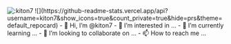 <img src="https://count.getloli.com/get/@:kiton7" alt=":kiton7" />
![](https://github-readme-stats.vercel.app/api?username=kiton7&show_icons=true&count_private=true&hide=prs&theme=default_repocard)
- 👋 Hi, I’m @kiton7
- 👀 I’m interested in ...
- 🌱 I’m currently learning ...
- 💞️ I’m looking to collaborate on ...
- 📫 How to reach me ...

<!---
kiton7/kiton7 is a ✨ special ✨ repository because its `README.md` (this file) appears on your GitHub profile.
You can click the Preview link to take a look at your changes.
--->
